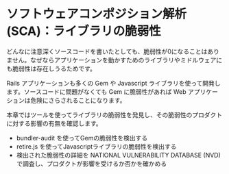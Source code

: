 # ソフトウェアコンポジション解析 (SCA)：ライブラリの脆弱性

どんなに注意深くソースコードを書いたとしても、脆弱性が0になることはありません。なぜならアプリケーションを動かすためのライブラリやミドルウェアにも脆弱性は存在しうるためです。

Rails アプリケーションも多くの Gem や Javascript ライブラリを使って開発します。ソースコードに問題がなくても Gem に脆弱性があれば Web アプリケーションは危険にさらされることになります。

本章ではツールを使ってライブラリの脆弱性を発見し、その脆弱性のプロダクトに対する影響の有無を確認します。

- bundler-audit を使ってGemの脆弱性を検出する
- retire.js を使ってJavascriptライブラリの脆弱性を検出する
- 検出された脆弱性の詳細を NATIONAL VULNERABILITY DATABASE (NVD) で調査し、プロダクトが影響を受けるか否かを確かめる
